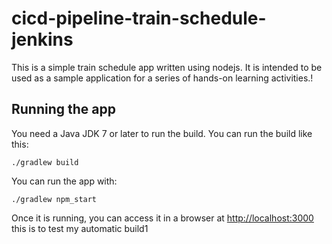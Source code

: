 # cicd-pipeline-train-schedule-jenkins

This is a simple train schedule app written using nodejs. It is intended to be used as a sample application for a series of hands-on learning activities.!

## Running the app

You need a Java JDK 7 or later to run the build. You can run the build like this:

    ./gradlew build

You can run the app with:

    ./gradlew npm_start

Once it is running, you can access it in a browser at [http://localhost:3000](http://localhost:3000)
this is to test my automatic build1
